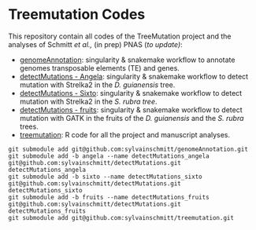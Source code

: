 # Treemutation Codes

 This repository contain all codes of the TreeMutation project and the analyses of Schmitt *et al.,* (in prep) PNAS (*to update)*:

* [genomeAnnotation](https://github.com/sylvainschmitt/genomeAnnotation/tree/c0493f536ab7d6915d9eed68a4288dc98a34112d): singularity & snakemake workflow to annotate genomes transposable elements (TE) and genes.
* [detectMutations - Angela](https://github.com/sylvainschmitt/detectMutations/tree/622498154103daccd6795b55362c1d88ca546303): singularity & snakemake workflow to detect mutation with Strelka2 in the *D. guianensis* tree.
* [detectMutations - Sixto](https://github.com/sylvainschmitt/detectMutations/tree/797b07d0757d77347ad9eca11532dab87baa2922): singularity & snakemake workflow to detect mutation with Strelka2 in the *S. rubra tree*.
* [detectMutations - fruits](https://github.com/sylvainschmitt/detectMutations/tree/252323eab5fbf994e09e11579338d462b2b5c707): singularity & snakemake workflow to detect mutation with GATK in the fruits of the *D. guianensis* and the *S. rubra* trees.
* [treemutation](https://github.com/sylvainschmitt/treemutation/tree/fc6a2eeef7b2bb1d178ebfbf3a79652ca13fb9df): R code for all the project and manuscript analyses.

```
git submodule add git@github.com:sylvainschmitt/genomeAnnotation.git
git submodule add -b angela --name detectMutations_angela git@github.com:sylvainschmitt/detectMutations.git detectMutations_angela
git submodule add -b sixto --name detectMutations_sixto git@github.com:sylvainschmitt/detectMutations.git detectMutations_sixto
git submodule add -b fruits --name detectMutations_fruits git@github.com:sylvainschmitt/detectMutations.git detectMutations_fruits
git submodule add git@github.com:sylvainschmitt/treemutation.git
```
